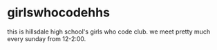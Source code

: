 # girlswhocodehhs  
this is hillsdale high school's girls who code club. we meet pretty much every sunday from 12-2:00.
